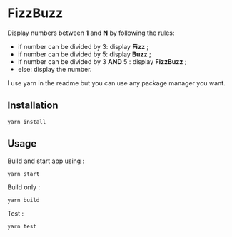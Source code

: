 # FizzBuzz

Display numbers between **1** and **N** by following the rules:

- if number can be divided by 3: display **Fizz** ;
- if number can be divided by 5: display **Buzz** ;
- if number can be divided by 3 **AND** 5 : display **FizzBuzz** ;
- else: display the number.

I use yarn in the readme but you can use any package manager you want.

## Installation

    yarn install

## Usage

Build and start app using :

    yarn start

Build only :

    yarn build

Test :

    yarn test

